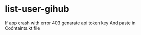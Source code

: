 # list-user-gihub
If app crash with error 403 genarate api token key
And paste in Coóntaints.kt file
